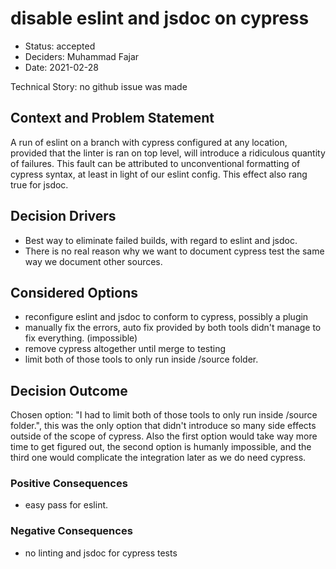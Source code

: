 # disable eslint and jsdoc on cypress

* Status: accepted
* Deciders: Muhammad Fajar
* Date: 2021-02-28

Technical Story: no github issue was made

## Context and Problem Statement

A run of eslint on a branch with cypress configured at any location, provided that the linter is ran on
top level, will introduce a ridiculous quantity of failures. This fault can be attributed to unconventional
formatting of cypress syntax, at least in light of our eslint config. This effect also rang true for jsdoc.

## Decision Drivers <!-- optional -->

* Best way to eliminate failed builds, with regard to eslint and jsdoc.
* There is no real reason why we want to document cypress test the same way we document other sources.

## Considered Options

* reconfigure eslint and jsdoc to conform to cypress, possibly a plugin
* manually fix the errors, auto fix provided by both tools didn't manage to fix everything. (impossible)
* remove cypress altogether until merge to testing
* limit both of those tools to only run inside /source folder.

## Decision Outcome

Chosen option: "I had to limit both of those tools to only run inside /source folder.", this was the only
option that didn't introduce so many side effects outside of the scope of cypress. Also the first option
would take way more time to get figured out, the second option is humanly impossible, and the third one would
complicate the integration later as we do need cypress.

### Positive Consequences <!-- optional -->

* easy pass for eslint.

### Negative Consequences <!-- optional -->

* no linting and jsdoc for cypress tests

